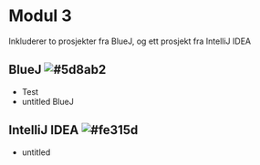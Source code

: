 # Modul 3

Inkluderer to prosjekter fra BlueJ, og ett prosjekt fra IntelliJ IDEA

## BlueJ ![#5d8ab2](https://via.placeholder.com/15/5d8ab2/000000?text=+)
* Test
* untitled BlueJ

## IntelliJ IDEA ![#fe315d](https://via.placeholder.com/15/fe315d/000000?text=+)
* untitled
